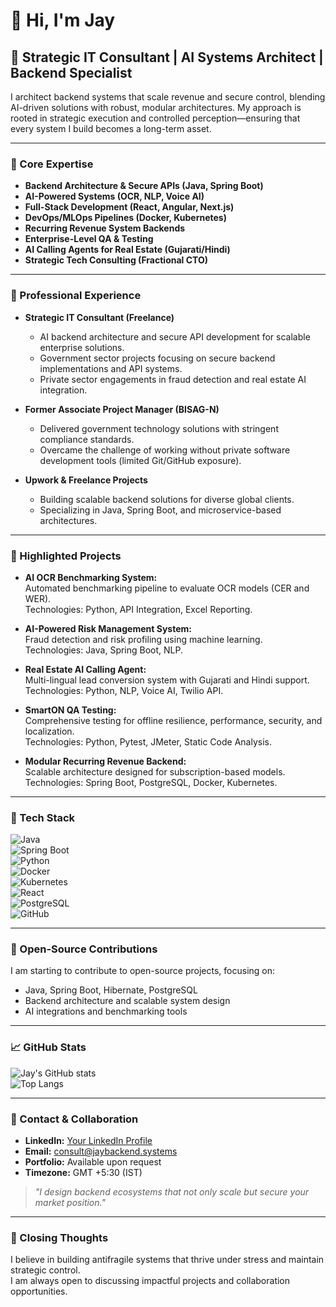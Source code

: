 # 👋 Hi, I'm Jay  

## 🚀 Strategic IT Consultant | AI Systems Architect | Backend Specialist  

I architect backend systems that scale revenue and secure control, blending AI-driven solutions with robust, modular architectures. My approach is rooted in strategic execution and controlled perception—ensuring that every system I build becomes a long-term asset.  

---

### 🧠 Core Expertise  

- **Backend Architecture & Secure APIs (Java, Spring Boot)**  
- **AI-Powered Systems (OCR, NLP, Voice AI)**  
- **Full-Stack Development (React, Angular, Next.js)**  
- **DevOps/MLOps Pipelines (Docker, Kubernetes)**  
- **Recurring Revenue System Backends**  
- **Enterprise-Level QA & Testing**  
- **AI Calling Agents for Real Estate (Gujarati/Hindi)**  
- **Strategic Tech Consulting (Fractional CTO)**  

---

### 💼 Professional Experience  

- **Strategic IT Consultant (Freelance)**  
  - AI backend architecture and secure API development for scalable enterprise solutions.  
  - Government sector projects focusing on secure backend implementations and API systems.  
  - Private sector engagements in fraud detection and real estate AI integration.  

- **Former Associate Project Manager (BISAG-N)**  
  - Delivered government technology solutions with stringent compliance standards.  
  - Overcame the challenge of working without private software development tools (limited Git/GitHub exposure).  

- **Upwork & Freelance Projects**  
  - Building scalable backend solutions for diverse global clients.  
  - Specializing in Java, Spring Boot, and microservice-based architectures.  

---

### 🌟 Highlighted Projects  

- **AI OCR Benchmarking System:**  
  Automated benchmarking pipeline to evaluate OCR models (CER and WER).  
  Technologies: Python, API Integration, Excel Reporting.  

- **AI-Powered Risk Management System:**  
  Fraud detection and risk profiling using machine learning.  
  Technologies: Java, Spring Boot, NLP.  

- **Real Estate AI Calling Agent:**  
  Multi-lingual lead conversion system with Gujarati and Hindi support.  
  Technologies: Python, NLP, Voice AI, Twilio API.  

- **SmartON QA Testing:**  
  Comprehensive testing for offline resilience, performance, security, and localization.  
  Technologies: Python, Pytest, JMeter, Static Code Analysis.  

- **Modular Recurring Revenue Backend:**  
  Scalable architecture designed for subscription-based models.  
  Technologies: Spring Boot, PostgreSQL, Docker, Kubernetes.  

---

### 🔧 Tech Stack  

![Java](https://img.shields.io/badge/Java-ED8B00?style=for-the-badge&logo=java&logoColor=white)  
![Spring Boot](https://img.shields.io/badge/Spring_Boot-6DB33F?style=for-the-badge&logo=spring-boot&logoColor=white)  
![Python](https://img.shields.io/badge/Python-3776AB?style=for-the-badge&logo=python&logoColor=white)  
![Docker](https://img.shields.io/badge/Docker-2496ED?style=for-the-badge&logo=docker&logoColor=white)  
![Kubernetes](https://img.shields.io/badge/Kubernetes-326CE5?style=for-the-badge&logo=kubernetes&logoColor=white)  
![React](https://img.shields.io/badge/React-20232A?style=for-the-badge&logo=react&logoColor=61DAFB)  
![PostgreSQL](https://img.shields.io/badge/PostgreSQL-336791?style=for-the-badge&logo=postgresql&logoColor=white)  
![GitHub](https://img.shields.io/badge/GitHub-181717?style=for-the-badge&logo=github&logoColor=white)  

---

### 🌱 Open-Source Contributions  

I am starting to contribute to open-source projects, focusing on:  
- Java, Spring Boot, Hibernate, PostgreSQL  
- Backend architecture and scalable system design  
- AI integrations and benchmarking tools  

---

### 📈 GitHub Stats  

![Jay's GitHub stats](https://github-readme-stats.vercel.app/api?username=yourusername&show_icons=true&theme=radical)  
![Top Langs](https://github-readme-stats.vercel.app/api/top-langs/?username=yourusername&layout=compact&theme=radical)  

---

### 📡 Contact & Collaboration  

- **LinkedIn:** [Your LinkedIn Profile](https://www.linkedin.com/in/yourprofile)  
- **Email:** consult@jaybackend.systems  
- **Portfolio:** Available upon request  
- **Timezone:** GMT +5:30 (IST)  

> _"I design backend ecosystems that not only scale but secure your market position."_  

---

### 💭 Closing Thoughts  

I believe in building antifragile systems that thrive under stress and maintain strategic control.  
I am always open to discussing impactful projects and collaboration opportunities.  
